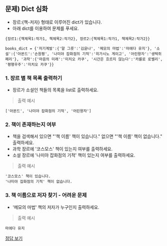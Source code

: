 ## 문제) Dict 심화

* 장르:{책-저자} 형태로 이루어진 dict가 있습니다.
* 아래 dict를 이용하여 문제를 푸세요.
```
{장르1:{책제목1:작가1, 책제목2:작가2}, 장르2:{책제목1:작가1, 책제목2:작가2}}

books_dict = {'자기계발':{'말 그릇':'김윤나', '메모의 마법':'마에다 유지'}, '소설':{'아몬드':'손원평', '나미야 잡화점의 기적':'히가시노 게이고', '어린왕자':'생텍쥐페리'}, '과학':{'마음의 미래':'미치오 카쿠', '시간은 흐르지 않는다':'카를로 로벨리', '평행우주':'미치오 카쿠'}}
```

### 1. 장르 별 책 목록 출력하기
* 장르가 소설인 책들의 목록을 list로 출력하세요.

> 출력 예시

```
['아몬드', '나미야 잡화점의 기적', '어린왕자']
```

### 2. 책이 존재하는지 여부
* 책을 검색해서 있으면 "'책 이름' 책이 있습니다." 없으면 "'책 이름' 책이 없습니다." 출력하세요.
* 과학 장르에 '코스모스' 책이 있는지 여부를 출력하세요. 
* 소설 장르에 '나미야 잡화점의 기적' 책이 있는지 여부를 출력하세요.

> 출력 예시
```
'코스모스' 책이 있습니다.
'나미야 잡화점의 기적' 책이 없습니다.
```

### 3. 책 이름으로 저자 찾기 - 어려운 문제
* '메모의 마법' 책의 저자가 누구인지 출력하세요.

> 출력 예시

```
마에다 유지
```

[정답 보기](quiz02.py)
